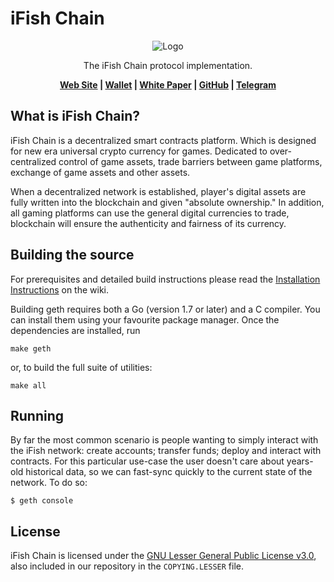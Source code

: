 # iFish Chain

<div align="center">
  <img src="https://coin.ifish.im/images/logo2_03.png" alt="Logo" />
  <p>The iFish Chain protocol implementation.</p>
</div>

<div align="center" class="topLinks">
<strong>
<a href="https://coin.ifish.im/en/index.html" target="_blank" rel="nofollow">Web Site</a> | 
<a href="https://www.k5.ai" target="_blank" rel="nofollow">Wallet</a> | 
<a href="https://coin.ifish.im/en_whitepaper.pdf" target="_blank" rel="nofollow">White Paper</a> | 
<a href="https://github.com/iFishChain/ifish-chain" target="_blank" rel="nofollow">GitHub</a> | 
<a href="https://t.me/ifishyunyu" target="_blank" rel="nofollow">Telegram</a>
</strong>
</div>

## What is iFish Chain?

iFish Chain is a decentralized smart contracts  platform. Which is designed for new era universal crypto currency for games. Dedicated to over-centralized control of game assets, trade barriers between game platforms, exchange of game assets and other assets.

When a decentralized network is established, player's digital assets are fully written into the blockchain and given "absolute ownership." In addition, all gaming platforms can use the general digital currencies to trade, blockchain will ensure the authenticity and fairness of its currency.

## Building the source

For prerequisites and detailed build instructions please read the
[Installation Instructions](https://github.com/ethereum/go-ethereum/wiki/Building-Ethereum)
on the wiki.

Building geth requires both a Go (version 1.7 or later) and a C compiler.
You can install them using your favourite package manager.
Once the dependencies are installed, run

    make geth

or, to build the full suite of utilities:

    make all



## Running
By far the most common scenario is people wanting to simply interact with the iFish network: create accounts; transfer funds; deploy and interact with contracts. For this particular use-case the user doesn't care about years-old historical data, so we can fast-sync quickly to the current state of the network. To do so:

```
$ geth console
```

## License
iFish Chain is licensed under the
[GNU Lesser General Public License v3.0](https://www.gnu.org/licenses/lgpl-3.0.en.html), also
included in our repository in the `COPYING.LESSER` file.


